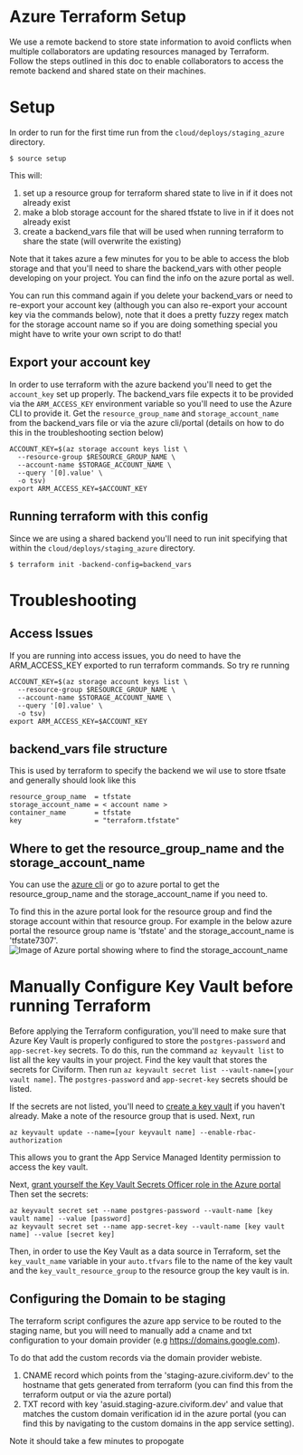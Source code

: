 # Azure Terraform Setup
We use a remote backend to store state information to avoid conflicts when 
multiple collaborators are updating resources managed by Terraform. 
Follow the steps outlined in this doc to enable collaborators to access 
the remote backend and shared state on their machines.

# Setup
In order to run for the first time run from the `cloud/deploys/staging_azure` 
directory.
 
```
$ source setup
```

This will: 
1. set up a resource group for terraform shared state to live in if it does
not already exist
2. make a blob storage account for the shared tfstate to live in if it does
not already exist
3. create a backend_vars file that will be used when running terraform to 
share the state (will overwrite the existing)

Note that it takes azure a few minutes for you to be able to access the blob 
storage and that you'll need to share the backend_vars with other people 
developing on your project. You can find the info on the azure portal as well. 

You can run this command again if you delete your backend_vars or need to
re-export your account key (although you can also re-export your account key
via the commands below), note that it does a pretty fuzzy regex match for
the storage account name so if you are doing something special you might have
to write your own script to do that!

## Export your account key
In order to use terraform with the azure backend you'll need to get the 
`account_key` set up properly. The backend_vars file expects it to be provided 
via the `ARM_ACCESS_KEY` environment variable so you'll need to use the Azure CLI to provide it. 
Get the `resource_group_name` and `storage_account_name` from the backend_vars
file or via the azure cli/portal (details on how to do this in the 
troubleshooting section below)
```
ACCOUNT_KEY=$(az storage account keys list \
  --resource-group $RESOURCE_GROUP_NAME \
  --account-name $STORAGE_ACCOUNT_NAME \
  --query '[0].value' \
  -o tsv)
export ARM_ACCESS_KEY=$ACCOUNT_KEY
```

## Running terraform with this config  
Since we are using a shared backend you'll need to run init specifying that 
within the `cloud/deploys/staging_azure` directory.
```
$ terraform init -backend-config=backend_vars
```

# Troubleshooting

## Access Issues
If you are running into access issues, you do need to have the ARM_ACCESS_KEY 
exported to run terraform commands. So try re running
```
ACCOUNT_KEY=$(az storage account keys list \
  --resource-group $RESOURCE_GROUP_NAME \
  --account-name $STORAGE_ACCOUNT_NAME \
  --query '[0].value' \
  -o tsv)
export ARM_ACCESS_KEY=$ACCOUNT_KEY
```

## backend_vars file structure

This is used by terraform to specify the backend we wil use to store tfsate 
and generally should look like this
```
resource_group_name  = tfstate
storage_account_name = < account name >
container_name       = tfstate
key                  = "terraform.tfstate"
```

## Where to get the resource_group_name and the storage_account_name

You can use the [azure cli](https://docs.microsoft.com/en-us/cli/azure/)
or go to azure portal to get the resource_group_name
and the storage_account_name if you need to.

To find this in the azure portal look for the resource group and find the 
storage account within that resource group. For example in the below azure 
portal the resource group name is 'tfstate' and the storage_account_name is 
'tfstate7307'.
![Image of Azure portal showing where to find the storage_account_name](img/how_to_find_backend_vars.png?raw=true)

# Manually Configure Key Vault before running Terraform
Before applying the Terraform configuration, you'll need to make sure that Azure Key Vault is
properly configured to store the `postgres-password` and `app-secret-key` secrets. To do this, run the command `az keyvault list` to list all the key vaults in your project. Find the key vault that stores the secrets for Civiform. Then run `az keyvault secret list --vault-name=[your vault name]`. The `postgres-password` and `app-secret-key` secrets should be listed.

If the secrets are not listed, you'll need to [create a key vault](https://docs.microsoft.com/en-us/azure/key-vault/general/quick-create-cli) if you haven't already. Make a note of the resource group that is used. Next, run 
```
az keyvault update --name=[your keyvault name] --enable-rbac-authorization
```
This allows you to grant the App Service Managed Identity permission to access the key vault.

Next, [grant yourself the Key Vault Secrets Officer role in the Azure portal](https://docs.microsoft.com/en-us/azure/key-vault/general/rbac-guide?tabs=azure-cli#key-vault-scope-role-assignment)
Then set the secrets:

```
az keyvault secret set --name postgres-password --vault-name [key vault name] --value [password]
az keyvault secret set --name app-secret-key --vault-name [key vault name] --value [secret key]
```

Then, in order to use the Key Vault as a data source in Terraform, set the `key_vault_name` variable in your `auto.tfvars` file to the name of the key vault and the `key_vault_resource_group` to the resource group the key vault is in.

## Configuring the Domain to be staging
The terraform script configures the azure app service to be routed to the staging name, but you will need to manually add a cname and txt configuration to your domain provider (e.g https://domains.google.com). 

To do that add the custom records via the domain provider webiste. 
1) CNAME record which points from the 'staging-azure.civiform.dev' to the hostname that gets generated from terraform (you can find this from the terraform output or via the azure portal)
2) TXT record with key 'asuid.staging-azure.civiform.dev' and value that matches the custom domain verification id in the azure portal (you can find this by navigating to the custom domains in the app service setting). 

Note it should take a few minutes to propogate
